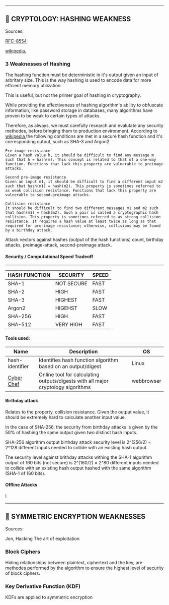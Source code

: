 ___

## 📖 CRYPTOLOGY: HASHING WEAKNESS


Sources:
<p>  <a href="https://www.rfc-editor.org/rfc/rfc8554.html">RFC-8554 </a> </p>

<p> <a href="https://en.wikipedia.org/wiki/Cryptographic_hash_function"> wikipedia. </a></p>

### 3 Weaknesses of Hashing ###



The hashing function must be deterministic in it's output given an input of arbritary size. 
This is the way hashing is used to encode data for more effcient memory utilization.

This is useful, but not the primer goal of hashing in cryptography.

While providing the effectiveness of hashing algorithm's ability to obfuscate information, like password storage in databases, many algorithms have proven to be weak to certain types of attacks.

Therefore, as always, we must carefully research and evalutate any security methodes, before bringing them to production environment.
According to <a href="https://en.wikipedia.org/wiki/Cryptographic_hash_function"> wikipedia <a> the following conditions are met in a secure hash function and it's corresponding output, such as SHA-3 and Argon2.

```
Pre-image resistance
Given a hash value h, it should be difficult to find any message m such that h = hash(m). This concept is related to that of a one-way function. Functions that lack this property are vulnerable to preimage attacks.
```
```
Second pre-image resistance
Given an input m1, it should be difficult to find a different input m2 such that hash(m1) = hash(m2). This property is sometimes referred to as weak collision resistance. Functions that lack this property are vulnerable to second-preimage attacks.
```
```
Collision resistance
It should be difficult to find two different messages m1 and m2 such that hash(m1) = hash(m2). Such a pair is called a cryptographic hash collision. This property is sometimes referred to as strong collision resistance. It requires a hash value at least twice as long as that required for pre-image resistance; otherwise, collisions may be found by a birthday attack.
```

Attack vectors against hashes (output of the hash functions) count, birthday attacks, preimage-attack, second-preimage attack.

#### Security / Computational Speed Tradeoff ###
___
| HASH FUNCTION | SECURITY | SPEED | 
|-------------- | -------- | ----- |
| SHA-1         | NOT SECURE | FAST |
| SHA-2         | HIGH| FAST |
| SHA-3         |  HIGHEST | FAST |
| Argon2         | HIGEHST | SLOW | 
| SHA-256         | HIGH | FAST |
| SHA-512         | VERY HIGH | FAST | 

#### Tools used: ####


| Name | Description | OS |
| ---- | ----------- | -- |
| hash-identifier | Identifies hash function algorithm based on an output/digest | Linux | 
| <a href="https://gchq.github.io/CyberChef/#input=SGVsbG8gd29ybGQ">Cyber Chef </a> | Online tool for calculating outputs/digests with all major cryptology algorithms | webbrowser |


#### Birthday attack ####

Relates to the property, collision resistance. Given the output value, it should be extremely hard to calculate another input value. 

In the case of SHA-256, the security from birthday attacks is given by the 50% of hashing the same output given two distinct hash inputs.

SHA-256 algorithm output birthday attack security level is 2^(256/2) = 2^128 different inputs needed to collide with an existing hash output.

The security level against brithday attacks withing the SHA-1 algorithm output of 160 bits (not secure) is 2^(160/2) = 2^80 different inputs needed to collide with an existing hash output hashed with the same algorithm (SHA-1 of 160 bits).

#### Offline Attacks ####

I




---

## 📖 SYMMETRIC ENCRYPTION WEAKNESSES

Sources:

Jon, Hacking The art of exploitation

### Block Ciphers

Hiding relationships between plaintext, ciphertext and the key, are methodes performed by the algorithm to ensure the highest level of security of block ciphers. 





### Key Derivative Function (KDF)

KDFs are applied to symmetric encryption 
